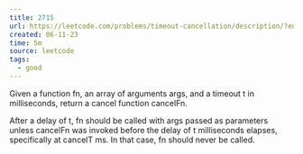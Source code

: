 ```yaml
---
title: 2715
url: https://leetcode.com/problems/timeout-cancellation/description/?envType=study-plan-v2&envId=30-days-of-javascript
created: 06-11-23
time: 5m
source: leetcode
tags:
  - good
---
```


Given a function fn, an array of arguments args, and a timeout t in milliseconds, return a cancel function cancelFn.

After a delay of t, fn should be called with args passed as parameters unless cancelFn was invoked before the delay of t milliseconds elapses, specifically at cancelT ms. In that case, fn should never be called.
